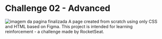 # Challenge 02 - Advanced
<img src= "https://i.imgur.com/tHmSxuS.png" alt= "imagem da pagina finalizada"/>
A page created from scratch using only CSS and HTML based on Figma. This project is intended for learning reinforcement - a challenge made by RocketSeat.

